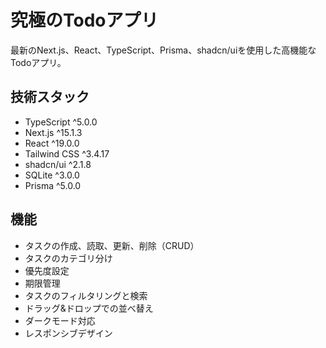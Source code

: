 # 究極のTodoアプリ

最新のNext.js、React、TypeScript、Prisma、shadcn/uiを使用した高機能なTodoアプリ。

## 技術スタック

- TypeScript ^5.0.0
- Next.js ^15.1.3
- React ^19.0.0
- Tailwind CSS ^3.4.17
- shadcn/ui ^2.1.8
- SQLite ^3.0.0
- Prisma ^5.0.0

## 機能

- タスクの作成、読取、更新、削除（CRUD）
- タスクのカテゴリ分け
- 優先度設定
- 期限管理
- タスクのフィルタリングと検索
- ドラッグ&ドロップでの並べ替え
- ダークモード対応
- レスポンシブデザイン
